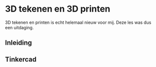 # 3D tekenen en 3D printen

3D tekenen en printen is echt helemaal nieuw voor mij. Deze les was dus een uitdaging.

## Inleiding


## Tinkercad